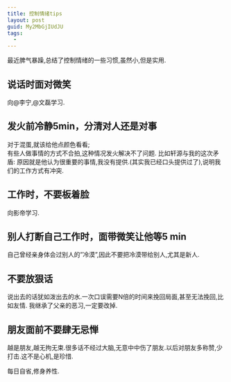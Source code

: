 ```yaml
---
title: 控制情绪tips
layout: post
guid: My2MbGjIUdJU
tags:
  - 
---
```


最近脾气暴躁,总结了控制情绪的一些习惯,虽然小,但是实用.

## 说话时面对微笑

向@李宁,@文磊学习.

## 发火前冷静5min，分清对人还是对事

对于混蛋,就该给他点颜色看看;    
有些人做事情的方式不合拍,这种情况发火解决不了问题. 比如轩源与我的这次矛盾: 原因就是他认为很重要的事情,我没有提供.(其实我已经口头提供过了),说明我们的工作方式有冲突.


## 工作时，不要板着脸

向影帝学习.

## 别人打断自己工作时，面带微笑让他等5 min

自己曾经亲身体会过别人的”冷漠”,因此不要把冷漠带给别人,尤其是新人.

## 不要放狠话

说出去的话犹如泼出去的水.一次口误需要N倍的时间来挽回局面,甚至无法挽回,比如友情.
我继承了父亲的恶习,一定要改掉.

## 朋友面前不要肆无忌惮

越是朋友,越无拘无束.很多话不经过大脑,无意中中伤了朋友.以后对朋友多称赞,少打击.这不是心机,是珍惜.

每日自省,修身养性.